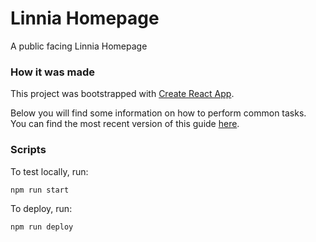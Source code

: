 # Linnia Homepage

A public facing Linnia Homepage

### How it was made

This project was bootstrapped with [Create React App](https://github.com/facebookincubator/create-react-app).

Below you will find some information on how to perform common tasks.<br>
You can find the most recent version of this guide [here](https://github.com/facebookincubator/create-react-app/blob/master/packages/react-scripts/template/README.md).

### Scripts

To test locally, run:

```bash
npm run start
```

To deploy, run:

```bash
npm run deploy
```

